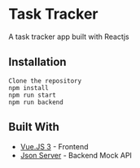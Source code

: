 # Task Tracker
A task tracker app built with Reactjs

## Installation
```
Clone the repository
npm install
npm run start
npm run backend
```

## Built With

* [Vue.JS 3](https://reactjs.org/) - Frontend
* [Json Server](https://www.npmjs.com/package/json-server) - Backend Mock API
